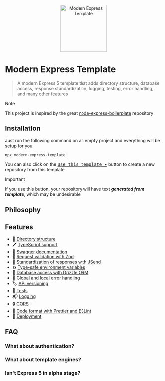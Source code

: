 <div align="center">
  <img width="150" alt="Modern Express Template" src="https://github.com/willpinha/modern-express-template/assets/86596621/94518c9d-92e2-4b3d-abe7-a5823a66a9d7" />
</div>

# Modern Express Template

> A modern Express 5 template that adds directory structure, database access, response standardization, logging, testing, error handling, and many other features

> [!NOTE]
> This project is inspired by the great [node-express-boilerplate](https://github.com/hagopj13/node-express-boilerplate) repository

## Installation

Just run the following command on an empty project and everything will be setup for you

```
npx modern-express-template
```

You can also click on the <kbd>[Use this template ▾](https://github.com/new?template_name=modern-express-template&template_owner=willpinha)</kbd>
button to create a new repository from this template

> [!IMPORTANT]
> If you use this button, your repository will have text ***generated from template***, which may be undesirable

## Philosophy



## Features

- 📂 [Directory structure]()
- 🖊️ [TypeScript support]()
- 📖 [Swagger documentation]()
- 🔎 [Request validation with Zod]()
- 📮 [Standardization of responses with JSend]()
- ♻️ [Type-safe environment variables]()
- 💾 [Database access with Drizzle ORM]()
- 🧯 [Global and local error handling]()
- 🏷️ [API versioning]()
- 🧪 [Tests]()
- 📬 [Logging]()
- 🔒 [CORS]()
- 📐 [Code format with Prettier and ESLint]()
- 🚀 [Deployment]()

## FAQ

### What about authentication?

### What about template engines?

### Isn't Express 5 in alpha stage?
